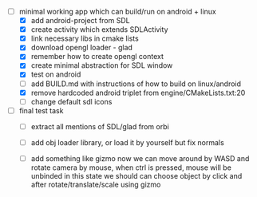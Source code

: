 - [ ] minimal working app which can build/run on android + linux
  - [x] add android-project from SDL
  - [x] create activity which extends SDLActivity
  - [x] link necessary libs in cmake lists
  - [x] download opengl loader - glad
  - [x] remember how to create opengl context
  - [x] create minimal abstraction for SDL window
  - [x] test on android
  - [ ] add BUILD.md with instructions of how to build on linux/android
  - [x] remove hardcoded android triplet from engine/CMakeLists.txt:20
  - [ ] change default sdl icons

- [ ] final test task
  - [ ] extract all mentions of SDL/glad from orbi
  - [ ] add obj loader library, or load it by yourself but fix normals
  - [ ] add something like gizmo
        now we can move around by WASD and rotate camera by mouse,
        when ctrl is pressed, mouse will be unbinded
        in this state we should can choose object by click and after rotate/translate/scale using gizmo 

